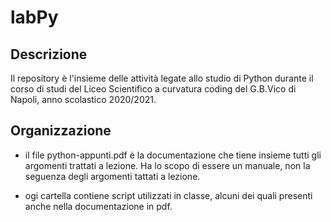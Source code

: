 # labPy

## Descrizione
Il repository è l'insieme delle attività legate allo studio di Python durante il corso di studi del Liceo Scientifico a curvatura coding del G.B.Vico di Napoli, anno scolastico 2020/2021.

## Organizzazione
- il file python-appunti.pdf è la documentazione che tiene insieme tutti gli argomenti trattati a lezione. Ha lo scopo di essere un manuale, non la seguenza degli argomenti tattati a lezione.

- ogi cartella contiene script utilizzati in classe, alcuni dei quali presenti anche nella documentazione in pdf.
